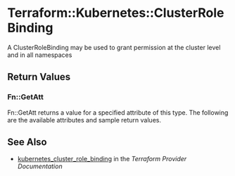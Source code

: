 # Terraform::Kubernetes::ClusterRoleBinding

A ClusterRoleBinding may be used to grant permission at the cluster level and in all namespaces

## Return Values

### Fn::GetAtt

Fn::GetAtt returns a value for a specified attribute of this type. The following are the available attributes and sample return values.

## See Also

* [kubernetes_cluster_role_binding](https://www.terraform.io/docs/providers/kubernetes/r/cluster_role_binding.html) in the _Terraform Provider Documentation_